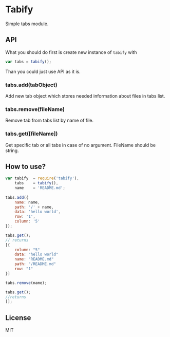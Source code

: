 # Tabify
Simple tabs module.

## API

What you should do first is create new instance of `tabify` with 

```js
var tabs = tabify();
```

Than you could just use API as it is.

### tabs.add(tabObject)

Add new tab object which stores needed information about files in tabs list.

### tabs.remove(fileName)

Remove tab from tabs list by name of file.

### tabs.get([fileName])

Get specific tab or all tabs in case of no argument. FileName should be string.

## How to use?

```js
var tabify  = require('tabify'),
    tabs    = tabify(),
    name    = 'README.md';
    
tabs.add({
    name: name,
    path: '/' + name,
    data: 'hello world',
    row: '1',
    column: '5'
});

tabs.get();
// returns 
[{
    column: "5"
    data: "hello world"
    name: "README.md"
    path: "/README.md"
    row: "1"
}]

tabs.remove(name);

tabs.get();
//returns
[];

```

## License

MIT